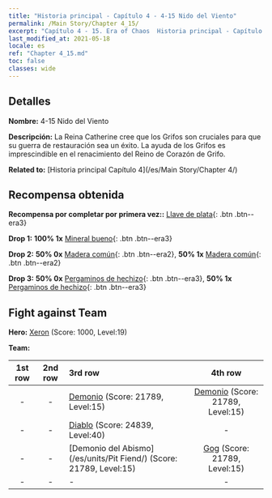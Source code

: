 ```yaml
---
title: "Historia principal - Capítulo 4 - 4-15 Nido del Viento"
permalink: /Main Story/Chapter 4_15/
excerpt: "Capítulo 4 - 15. Era of Chaos  Historia principal - Capítulo 4_15. 4-15 Nido del Viento"
last_modified_at: 2021-05-18
locale: es
ref: "Chapter 4_15.md"
toc: false
classes: wide
---
```


## Detalles

 **Nombre:** 4-15 Nido del Viento

 **Descripción:** La Reina Catherine cree que los Grifos son cruciales para que su guerra de restauración sea un éxito. La ayuda de los Grifos es imprescindible en el renacimiento del Reino de Corazón de Grifo.

 **Related to:** [Historia principal Capítulo 4](/es/Main Story/Chapter 4/)

## Recompensa obtenida

 **Recompensa por completar por primera vez::** [Llave de plata](/ItemsES/con_693/){: .btn .btn--era3}

 **Drop 1:** **100% 1x** [Mineral bueno](/ItemsES/mat_12/){: .btn .btn--era3}

 **Drop 2:** **50% 0x** [Madera común](/ItemsES/mat_7/){: .btn .btn--era2}, **50% 1x** [Madera común](/ItemsES/mat_7/){: .btn .btn--era2}

 **Drop 3:** **50% 0x** [Pergaminos de hechizo](/ItemsES/con_694/){: .btn .btn--era3}, **50% 1x** [Pergaminos de hechizo](/ItemsES/con_694/){: .btn .btn--era3}


## Fight against Team
 **Hero:** [Xeron](/es/heroes/Xeron/) (Score: 1000, Level:19)

 **Team:**


  | 1st row | 2nd row | 3rd row | 4th row |
  |:----:|:----:|:----|:----:|
  | - | - | [Demonio](/es/units/Demon/) (Score: 21789, Level:15)  | [Demonio](/es/units/Demon/) (Score: 21789, Level:15)  |
  | - | - | [Diablo](/es/units/Devil/) (Score: 24839, Level:40)  | - |
  | - | - | [Demonio del Abismo](/es/units/Pit Fiend/) (Score: 21789, Level:15)  | [Gog](/es/units/Gog/) (Score: 21789, Level:15)  |
  | - | - | - | - |


